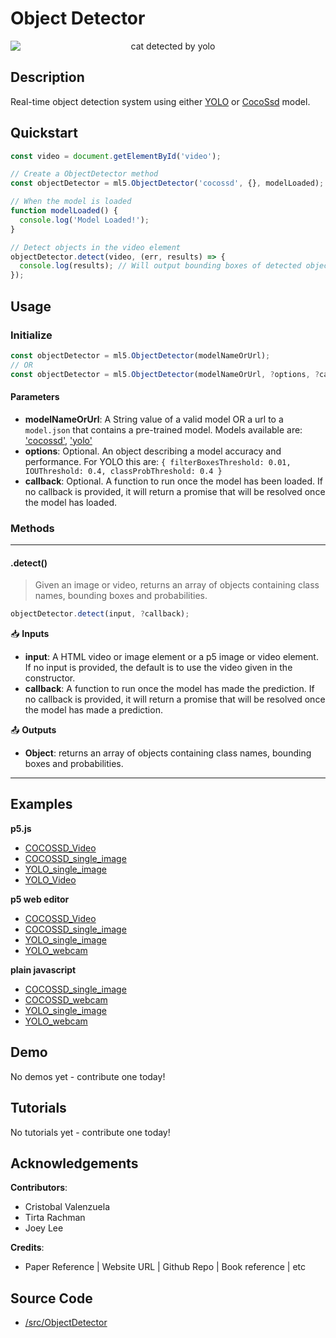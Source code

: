 # Object Detector


<center>
    <img style="display:block; max-height:20rem" alt="cat detected by yolo" src="_media/reference__header-yolo.png">
</center>


## Description

Real-time object detection system using either [YOLO](https://pjreddie.com/darknet/yolo/) or [CocoSsd](https://github.com/tensorflow/tfjs-models/tree/master/coco-ssd) model.

## Quickstart

```js
const video = document.getElementById('video');

// Create a ObjectDetector method
const objectDetector = ml5.ObjectDetector('cocossd', {}, modelLoaded);

// When the model is loaded
function modelLoaded() {
  console.log('Model Loaded!');
}

// Detect objects in the video element
objectDetector.detect(video, (err, results) => {
  console.log(results); // Will output bounding boxes of detected objects
});
```


## Usage

### Initialize

```js
const objectDetector = ml5.ObjectDetector(modelNameOrUrl);
// OR
const objectDetector = ml5.ObjectDetector(modelNameOrUrl, ?options, ?callback);
```

#### Parameters
* **modelNameOrUrl**: A String value of a valid model OR a url to a `model.json` that contains a pre-trained model. Models available are: ['cocossd'](https://github.com/tensorflow/tfjs-models/tree/master/coco-ssd), ['yolo'](https://pjreddie.com/darknet/yolo/)
* **options**: Optional. An object describing a model accuracy and performance. For YOLO this are: `{ filterBoxesThreshold: 0.01, IOUThreshold: 0.4, classProbThreshold: 0.4 }`
* **callback**: Optional. A function to run once the model has been loaded. If no callback is provided, it will return a promise that will be resolved once the model has loaded.

### Methods


***
#### .detect()
> Given an image or video, returns an array of objects containing class names, bounding boxes and probabilities.

```js
objectDetector.detect(input, ?callback);
```

📥 **Inputs**

* **input**: A HTML video or image element or a p5 image or video element. If no input is provided, the default is to use the video given in the constructor.
* **callback**: A function to run once the model has made the prediction. If no callback is provided, it will return a promise that will be resolved once the model has made a prediction.

📤 **Outputs**

* **Object**: returns an array of objects containing class names, bounding boxes and probabilities.

***


## Examples


**p5.js**
* [COCOSSD_Video](https://github.com/ml5js/ml5-library/tree/development/examples/p5js/ObjectDetector/ObjectDetector_COCOSSD_Video)
* [COCOSSD_single_image](https://github.com/ml5js/ml5-library/tree/development/examples/p5js/ObjectDetector/ObjectDetector_COCOSSD_single_image)
* [YOLO_single_image](https://github.com/ml5js/ml5-library/tree/development/examples/p5js/ObjectDetector/ObjectDetector_YOLO_single_image)
* [YOLO_Video](https://github.com/ml5js/ml5-library/tree/development/examples/p5js/ObjectDetector/ObjectDetector_YOLO_single_image)

**p5 web editor**

* [COCOSSD_Video](https://editor.p5js.org/ml5/sketches/ObjectDetector_COCOSSD_Video)
* [COCOSSD_single_image](https://editor.p5js.org/ml5/sketches/ObjectDetector_COCOSSD_single_image)
* [YOLO_single_image](https://editor.p5js.org/ml5/sketches/ObjectDetector_YOLO_single_image)
* [YOLO_webcam](https://editor.p5js.org/ml5/sketches/ObjectDetector_YOLO_webcam)

**plain javascript**
* [COCOSSD_single_image](https://github.com/ml5js/ml5-library/tree/development/examples/javascript/ObjectDetector/COCOSSD_single_image)
* [COCOSSD_webcam](https://github.com/ml5js/ml5-library/tree/development/examples/javascript/ObjectDetector/COCOSSD_webcam)
* [YOLO_single_image](https://github.com/ml5js/ml5-library/tree/development/examples/javascript/ObjectDetector/YOLO_single_image)
* [YOLO_webcam](https://github.com/ml5js/ml5-library/tree/development/examples/javascript/ObjectDetector/YOLO_webcam)

## Demo

No demos yet - contribute one today!

## Tutorials

No tutorials yet - contribute one today!

## Acknowledgements

**Contributors**:
  * Cristobal Valenzuela
  * Tirta Rachman
  * Joey Lee

**Credits**:
  * Paper Reference | Website URL | Github Repo | Book reference | etc

## Source Code

* [/src/ObjectDetector](https://github.com/ml5js/ml5-library/tree/development/src/ObjectDetector)

